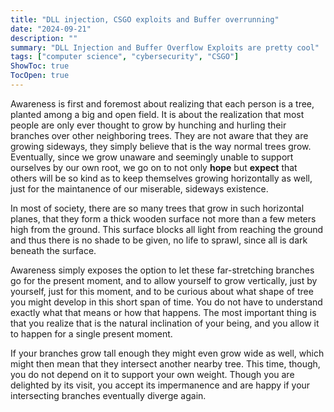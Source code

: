 ```yaml
---
title: "DLL injection, CSGO exploits and Buffer overrunning"
date: "2024-09-21"
description: ""
summary: "DLL Injection and Buffer Overflow Exploits are pretty cool"
tags: ["computer science", "cybersecurity", "CSGO"]
ShowToc: true
TocOpen: true
---
```


Awareness is first and foremost about realizing that each person is a tree, planted among a big and open field. It is about the realization that most people are only ever thought to grow by hunching and hurling their branches over other neighboring trees. They are not aware that they are growing sideways, they simply believe that is the way normal trees grow. Eventually, since we grow unaware and seemingly unable to support ourselves by our own root, we go on to not only **hope** but **expect** that others will be so kind as to keep themselves growing horizontally as well, just for the maintanence of our miserable, sideways existence.

In most of society, there are so many trees that grow in such horizontal planes, that they form a thick wooden surface not more than a few meters high from the ground. This surface blocks all light from reaching the ground and thus there is no shade to be given, no life to sprawl, since all is dark beneath the surface.

Awareness simply exposes the option to let these far-stretching branches go for the present moment, and to allow yourself to grow vertically, just by yourself, just for this moment, and to be curious about what shape of tree you might develop in this short span of time. You do not have to understand exactly what that means or how that happens. The most important thing is that you realize that is the natural inclination of your being, and you allow it to happen for a single present moment.

If your branches grow tall enough they might even grow wide as well, which might then mean that they intersect another nearby tree. This time, though, you do not depend on it to support your own weight. Though you are delighted by its visit, you accept its impermanence and are happy if your intersecting branches eventually diverge again.